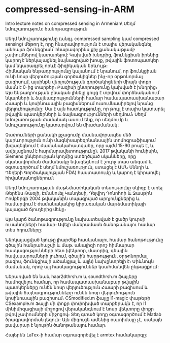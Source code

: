 # compressed-sensing-in-ARM
Intro lecture notes on compressed sensing in Armenian\ Սեղմ նմուշառություն։ ծանոթագրություն

Սեղմ նմուշառությունը (անգլ․   compressed sampling կամ compressed sensing) մեթոդ է, որը հնարավորություն է տալիս
վերականգնել անհայտ ֆունկցիան՝ հնարավորինս քիչ քանակաթյամբ չափումներով կատարելով: Կախված խնդրից, ֆունկցիան 
իրենից կարող է ներկայացնել ձայնագրված խոսք, թվային ֆոտոպատկեր կամ նկարագրել որևէ ֆիզիկական երևույթ։  
Հիմնական ենթադրությունը կայանում է նրանում, որ  ֆունկցիան ունի նոսր վերլուծության գործակիցներ ինչ-որ 
օրթոնորմալ բազիսում,  այսինքն վերլուծության գործակիցների միայն փոքր մասն է 0-ից տարբեր։ Բազիսի ընտրությունը 
կախված է խնդրից։ Այս ենթադրության բնական լինելը ցույց է տրվում փորձնականում՝ նկարների և ձայնագրությունների համար
համապատասխանաբար Հաարի և կոսինուսային բազիսներում ուսումնասիրելով նրանց վերլուծությունը։ Սա է այն հատկությունը, 
որ թույլ է տալիս կատարել թվային պատկերների և ձայնագրությունների  սեղմում։ Սեղմ նմուշառության ժամանակ ասում ենք, 
որ սեղմումը և նմուշառությունը կատարվում են միաժամանակ։ 

Չափումների քանակի քչացումը մասնավորապես մեծ կարևորություն ունի մագնիսարեզոնանսային տոմոգրաֆիայում 
(նվազեցնում է  ժամանակահատվածը, որը այժմ 15-90 րոպե է, և ավելացնում է հարմարավետոությունը)։ 
2017 թվականի հունիսին, Siemens ընկերության կողմից ստեղծված սկանները, որը սկանավորման 
ժամանակը նվազեցնում է շուրջ տաս անգամ և  օգտագործում է սեղմ նմուշառություն, ստացել է ԱՄՆ Սննդի և 
Դեղերի Գործակալության FDA) հաստատումը և կարող է կիրառվել հիվանդանոցներում։ 

Սեղմ նմուշառության մաթեմատիկական տեսությունը սկիզբ է առել 
Թերենս Թաօյի, Էմանուել Կանդեսի, Դեյվիդ Դոնոհոի և Ջասթին Րոմբերգի 2004 թվականին տպագրված արդյունքներից
և  համարվում է ժամանակակից կիրառական մաթեմատիկայի կայացած ճյուղերից մեկը։

Այս կարճ ծանոթագրությունը նախատեսված է ցածր կուրսի ուսանողների համար։ Ավելի մանրամասն ծանոթանալու համար
տես հղումները։


Ներկայացված նյութը լիարժեք հասկանալու համար ծանոթությունը գծային հանրահաշվի և մաթ․ անալիզի որոշ հիմնարար 
հասկացությունների հետ (վեկտոր, մատրից, գծային հավասարումների լուծում, գծային հարթություն, օրթոնորմալ բազիս, 
ֆունկցիայի ածանցյալ և այլն) նախընտրելի է։ Միևնույն ժամանակ, որոշ այլ հասկացություններ կսահմանվեն ընթացքում։


 Ներառված են նաև haar2dthrsh.m և soundthrsh.m ֆայլերը համոզվելու համար, որ համապատասխանաբար թվային պատկերները ունեն նոսր վերլուծություն Հաարի բազիսում և թվային ձայնագրությունները ունեն նոսր վերլուծություն կոսինուսային բազիսում։  CSmodified.m ֆայլը l1-magic փաթեթի CSexample.m Ֆայլի մի փոքր փոփոխված տարբերակն է, որ l1 մինիմիզացիայի միջոցով վերականգնում է նոսր վեկտորը փոքր թվով չափումների միջոցով։ Տեղ գտած կոդը օգտագործում է  Matlab ծրագրավորման լեզուն։ Այն միգուցե ամենից օպտիմալը չէ, սակայն բավարար է նյութին ծանոթանալու համար։

Հայերեն LaTex-ի համար օգտագործվել է armtex  համակարգը։ 
